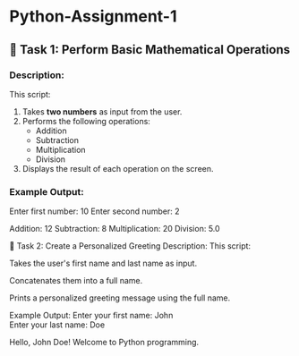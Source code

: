 # Python-Assignment-1 
## 📌 Task 1: Perform Basic Mathematical Operations

### Description:
This script:
1. Takes **two numbers** as input from the user.
2. Performs the following operations:
   - Addition
   - Subtraction
   - Multiplication
   - Division
3. Displays the result of each operation on the screen.

### Example Output:
Enter first number: 10
Enter second number: 2

Addition: 12
Subtraction: 8
Multiplication: 20
Division: 5.0


📌 Task 2: Create a Personalized Greeting
Description:
This script:

Takes the user's first name and last name as input.

Concatenates them into a full name.

Prints a personalized greeting message using the full name.

Example Output:
Enter your first name: John  
Enter your last name: Doe  

Hello, John Doe! Welcome to Python programming.

